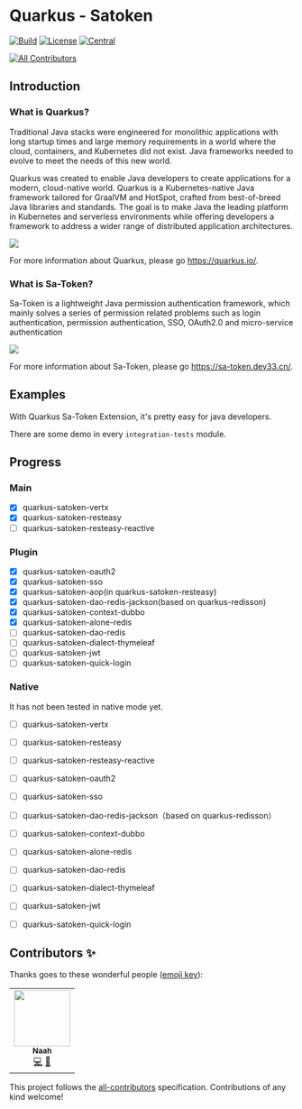 # Quarkus - Satoken
[![Build](https://github.com/quarkiverse/quarkus-sa-token/workflows/Build/badge.svg?branch=main)](https://github.com/quarkiverse/quarkus-sa-token/actions?query=workflow%3ABuild)
[![License](https://img.shields.io/github/license/quarkiverse/quarkus-sa-token)](http://www.apache.org/licenses/LICENSE-2.0)
[![Central](https://img.shields.io/maven-central/v/io.quarkiverse.satoken/quarkus-sa-token-parent?color=green)](https://search.maven.org/search?q=g:io.quarkiverse.satoken%20AND%20a:quarkus-satoken-parent)
<!-- ALL-CONTRIBUTORS-BADGE:START - Do not remove or modify this section -->
[![All Contributors](https://img.shields.io/badge/all_contributors-1-orange.svg?style=flat-square)](#contributors-)
<!-- ALL-CONTRIBUTORS-BADGE:END -->

## Introduction

### What is Quarkus?

Traditional Java stacks were engineered for monolithic applications with long startup times and large memory
requirements in a world where the cloud, containers, and Kubernetes did not exist. Java frameworks needed to evolve
to meet the needs of this new world.

Quarkus was created to enable Java developers to create applications for a modern, cloud-native world. Quarkus is
a Kubernetes-native Java framework tailored for GraalVM and HotSpot, crafted from best-of-breed Java libraries and
standards. The goal is to make Java the leading platform in Kubernetes and serverless environments while offering
developers a framework to address a wider range of distributed application architectures.

![](https://quarkus.io/assets/images/quarkus_metrics_graphic_bootmem_wide.png)

For more information about Quarkus, please go https://quarkus.io/.


### What is Sa-Token?

Sa-Token is a lightweight Java permission authentication framework, 
which mainly solves a series of permission related problems such as login authentication, 
permission authentication, SSO, OAuth2.0 and micro-service authentication

![](https://oss.dev33.cn/sa-token/art/sa-token-js4.png)

For more information about Sa-Token, please go https://sa-token.dev33.cn/.

## Examples

With Quarkus Sa-Token Extension, it's pretty easy for java developers.

There are some demo in every `integration-tests` module.

## Progress

### Main

- [x] quarkus-satoken-vertx
- [x] quarkus-satoken-resteasy
- [ ] quarkus-satoken-resteasy-reactive

### Plugin

- [x] quarkus-satoken-oauth2
- [x] quarkus-satoken-sso
- [x] quarkus-satoken-aop(in quarkus-satoken-resteasy)
- [x] quarkus-satoken-dao-redis-jackson(based on quarkus-redisson)
- [x] quarkus-satoken-context-dubbo
- [x] quarkus-satoken-alone-redis
- [ ] quarkus-satoken-dao-redis
- [ ] quarkus-satoken-dialect-thymeleaf
- [ ] quarkus-satoken-jwt
- [ ] quarkus-satoken-quick-login

### Native

It has not been tested in native mode yet.

- [ ] quarkus-satoken-vertx
- [ ] quarkus-satoken-resteasy
- [ ] quarkus-satoken-resteasy-reactive
- [ ] quarkus-satoken-oauth2
- [ ] quarkus-satoken-sso
- [ ] quarkus-satoken-dao-redis-jackson（based on quarkus-redisson）
- [ ] quarkus-satoken-context-dubbo
- [ ] quarkus-satoken-alone-redis
- [ ] quarkus-satoken-dao-redis
- [ ] quarkus-satoken-dialect-thymeleaf
- [ ] quarkus-satoken-jwt
- [ ] quarkus-satoken-quick-login


## Contributors ✨

Thanks goes to these wonderful people ([emoji key](https://allcontributors.org/docs/en/emoji-key)):

<!-- ALL-CONTRIBUTORS-LIST:START - Do not remove or modify this section -->
<!-- prettier-ignore-start -->
<!-- markdownlint-disable -->
<table>
  <tr>
    <td align="center"><a href="https://www.naah69.com"><img src="https://avatars.githubusercontent.com/u/25682169?v=4?s=100" width="100px;" alt=""/><br /><sub><b>Naah</b></sub></a><br /><a href="https://github.com/quarkiverse/quarkus-sa-token/commits?author=naah69" title="Code">💻</a> <a href="#maintenance-naah69" title="Maintenance">🚧</a></td>
  </tr>
</table>

<!-- markdownlint-restore -->
<!-- prettier-ignore-end -->

<!-- ALL-CONTRIBUTORS-LIST:END -->

This project follows the [all-contributors](https://github.com/all-contributors/all-contributors) specification. Contributions of any kind welcome!
